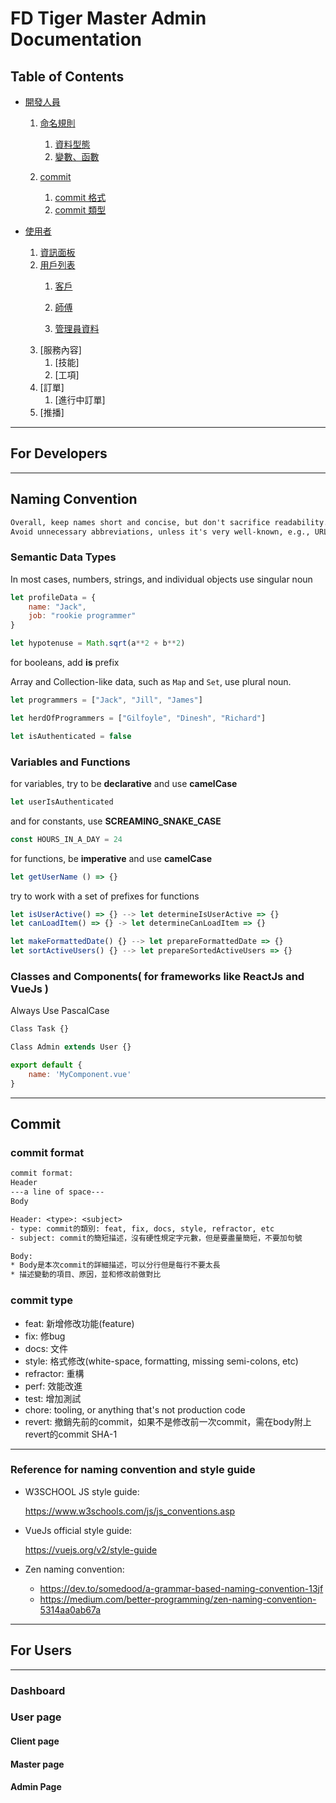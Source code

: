 # FD Tiger Master Admin Documentation

## Table of Contents

* [開發人員](#for-developers)
  
  1. [命名規則](#naming-convention)
     1. [資料型態](#semantic-data-types)
     2. [變數、函數](#variables-and-functions)

  2. [commit](#commit)
     1. [commit 格式](#commit-format)
     2. [commit 類型](#commit-type)

* [使用者](#for-users)
  1. [資訊面板](#dashboard)
  2. [用戶列表](#user-page)
     1. [客戶](#client-page)

     2. [師傅](#master-page)

     3. [管理員資料](#admin-page)
  3. [服務內容]
     1. [技能]
     2. [工項]
  4. [訂單]
     1. [進行中訂單]
  5. [推播]

***

## For Developers

***

## Naming Convention

```txt
Overall, keep names short and concise, but don't sacrifice readability.
Avoid unnecessary abbreviations, unless it's very well-known, e.g., URL.
```

### Semantic Data Types

In most cases, numbers, strings, and individual objects use singular noun

```js
let profileData = {
    name: "Jack",
    job: "rookie programmer"
}

let hypotenuse = Math.sqrt(a**2 + b**2)
```

for booleans, add **is** prefix

Array and Collection-like data, such as `Map` and `Set`, use plural noun.

```js
let programmers = ["Jack", "Jill", "James"]

let herdOfProgrammers = ["Gilfoyle", "Dinesh", "Richard"]
```

```js
let isAuthenticated = false
```

### Variables and Functions

for variables, try to be **declarative** and use **camelCase**

```js
let userIsAuthenticated
```

and for constants, use **SCREAMING_SNAKE_CASE**

```js
const HOURS_IN_A_DAY = 24
```

for functions, be **imperative** and use **camelCase**

```js
let getUserName () => {}
```

try to work with a set of prefixes for functions

```js
let isUserActive() => {} --> let determineIsUserActive => {}
let canLoadItem() => {} -> let determineCanLoadItem => {}

let makeFormattedDate() {} --> let prepareFormattedDate => {}
let sortActiveUsers() {} --> let prepareSortedActiveUsers => {}
```

### Classes and Components( for frameworks like ReactJs and VueJs )

Always Use PascalCase

```js
Class Task {}

Class Admin extends User {}

export default {
    name: 'MyComponent.vue'
}

```

***

## Commit

### commit format

```txt
commit format:
Header
---a line of space---
Body
```

```txt
Header: <type>: <subject>
- type: commit的類別: feat, fix, docs, style, refractor, etc
- subject: commit的簡短描述，沒有硬性規定字元數，但是要盡量簡短，不要加句號
```

```txt
Body:
* Body是本次commit的詳細描述，可以分行但是每行不要太長
* 描述變動的項目、原因，並和修改前做對比
```

### commit type

* feat: 新增修改功能(feature)
* fix: 修bug
* docs: 文件
* style: 格式修改(white-space, formatting, missing semi-colons, etc)
* refractor: 重構
* perf: 效能改進
* test: 增加測試
* chore: tooling, or anything that's not production code
* revert: 撤銷先前的commit，如果不是修改前一次commit，需在body附上revert的commit SHA-1

***

### Reference for naming convention and style guide

* W3SCHOOL JS style guide:

    <https://www.w3schools.com/js/js_conventions.asp>

* VueJs official style guide:

    <https://vuejs.org/v2/style-guide>

* Zen naming convention:
  * <https://dev.to/somedood/a-grammar-based-naming-convention-13jf>
  * <https://medium.com/better-programming/zen-naming-convention-5314aa0ab67a>

***

## For Users

***

### Dashboard

### User page

#### Client page

#### Master page

#### Admin Page